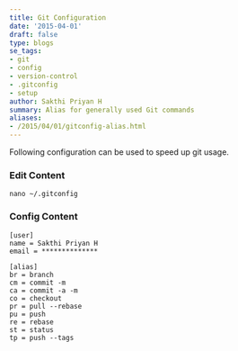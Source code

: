 ```yaml
---
title: Git Configuration
date: '2015-04-01'
draft: false
type: blogs
se_tags:
- git
- config
- version-control
- .gitconfig
- setup
author: Sakthi Priyan H
summary: Alias for generally used Git commands
aliases:
- /2015/04/01/gitconfig-alias.html
---
```


Following configuration can be used to speed up git usage.

### Edit Content

	nano ~/.gitconfig

### Config Content

	[user]
	name = Sakthi Priyan H
	email = **************

	[alias]
	br = branch
	cm = commit -m
	ca = commit -a -m
	co = checkout
	pr = pull --rebase
	pu = push
	re = rebase
	st = status
	tp = push --tags